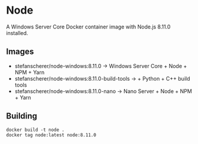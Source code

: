 # Node

A Windows Server Core Docker container image with Node.js 8.11.0 installed.

## Images

- stefanscherer/node-windows:8.11.0 -> Windows Server Core + Node + NPM + Yarn
- stefanscherer/node-windows:8.11.0-build-tools -> + Python + C++ build tools
- stefanscherer/node-windows:8.11.0-nano -> Nano Server + Node + NPM + Yarn

## Building

```
docker build -t node .
docker tag node:latest node:8.11.0
```
